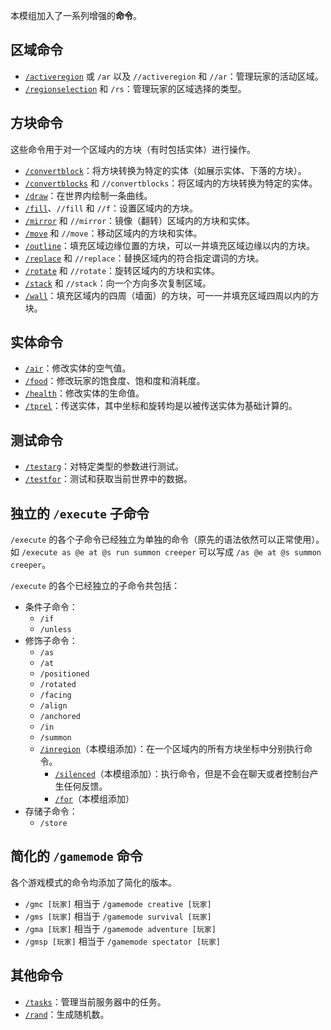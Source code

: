 本模组加入了一系列增强的**命令**。

## 区域命令

- [`/activeregion`](activeregion/zh.md) 或 `/ar` 以及 `//activeregion` 和 `//ar`：管理玩家的活动区域。
- [`/regionselection`](regionselection/zh.md) 和 `/rs`：管理玩家的区域选择的类型。

## 方块命令

这些命令用于对一个区域内的方块（有时包括实体）进行操作。

- [`/convertblock`](convertblock/zh.md)：将方块转换为特定的实体（如展示实体、下落的方块）。
- [`/convertblocks`](convertblocks/zh.md) 和 `//convertblocks`：将区域内的方块转换为特定的实体。
- [`/draw`](draw/zh.md)：在世界内绘制一条曲线。
- [`/fill`](fill/zh.md)、`//fill` 和 `//f`：设置区域内的方块。
- [`/mirror`](mirror/zh.md) 和 `//mirror`：镜像（翻转）区域内的方块和实体。
- [`/move`](move/zh.md) 和 `//move`：移动区域内的方块和实体。
- [`/outline`](outline/zh.md)：填充区域边缘位置的方块，可以一并填充区域边缘以内的方块。
- [`/replace`](replace/zh.md) 和 `//replace`：替换区域内的符合指定谓词的方块。
- [`/rotate`](rotate/zh.md) 和 `//rotate`：旋转区域内的方块和实体。
- [`/stack`](stack/zh.md) 和 `//stack`：向一个方向多次复制区域。
- [`/wall`](wall/zh.md)：填充区域内的四周（墙面）的方块，可一一并填充区域四周以内的方块。

## 实体命令

- [`/air`](air/zh.md)：修改实体的空气值。
- [`/food`](food/zh.md)：修改玩家的饱食度、饱和度和消耗度。
- [`/health`](health/zh.md)：修改实体的生命值。
- [`/tprel`](tprel/zh.md)：传送实体，其中坐标和旋转均是以被传送实体为基础计算的。

## 测试命令

- [`/testarg`](testarg/zh.md)：对特定类型的参数进行测试。
- [`/testfor`](testfor/zh.md)：测试和获取当前世界中的数据。

## 独立的 `/execute` 子命令

`/execute` 的各个子命令已经独立为单独的命令（原先的语法依然可以正常使用）。如 `/execute as @e at @s run summon creeper` 可以写成 `/as @e at @s summon creeper`。

`/execute` 的各个已经独立的子命令共包括：

- 条件子命令：
    - `/if`
    - `/unless`
- 修饰子命令：
    - `/as`
    - `/at`
    - `/positioned`
    - `/rotated`
    - `/facing`
    - `/align`
    - `/anchored`
    - `/in`
    - `/summon`
    - [`/inregion`](inregion/zh.md)（本模组添加）：在一个区域内的所有方块坐标中分别执行命令。
        - [`/silenced`](silenced/zh.md)（本模组添加）：执行命令，但是不会在聊天或者控制台产生任何反馈。
        - [`/for`](for/zh.md)（本模组添加）
- 存储子命令：
    - `/store`

## 简化的 `/gamemode` 命令

各个游戏模式的命令均添加了简化的版本。

- `/gmc [玩家]` 相当于 `/gamemode creative [玩家]`
- `/gms [玩家]` 相当于 `/gamemode survival [玩家]`
- `/gma [玩家]` 相当于 `/gamemode adventure [玩家]`
- `/gmsp [玩家]` 相当于 `/gamemode spectator [玩家]`

## 其他命令

- [`/tasks`](tasks/zh.md)：管理当前服务器中的任务。
- [`/rand`](rand/zh.md)：生成随机数。